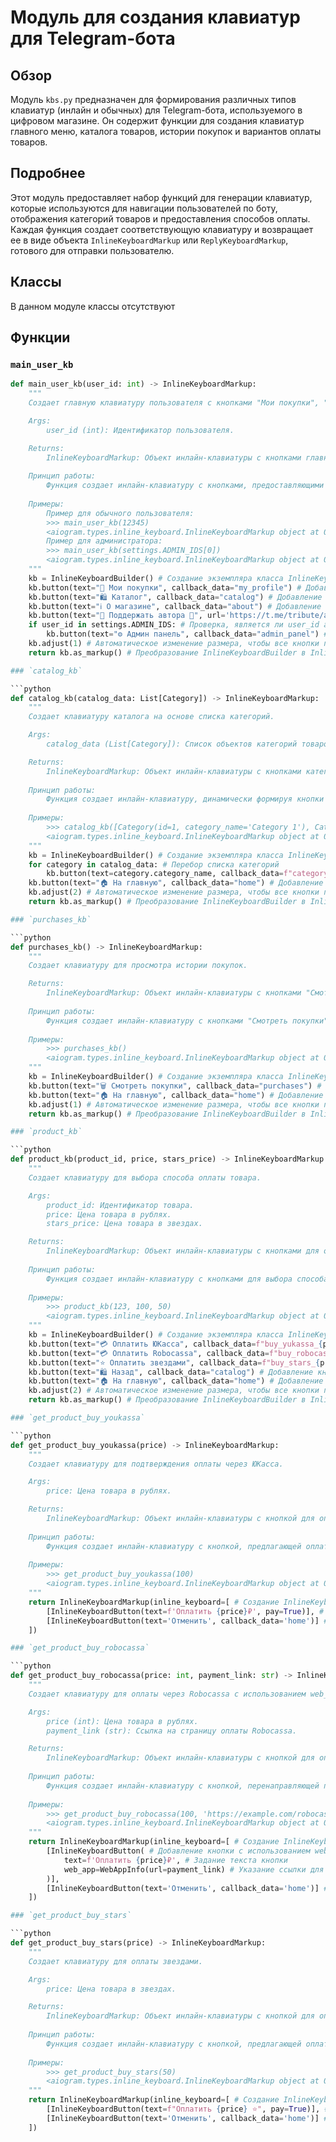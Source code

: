# Модуль для создания клавиатур для Telegram-бота
## Обзор

Модуль `kbs.py` предназначен для формирования различных типов клавиатур (инлайн и обычных) для Telegram-бота, используемого в цифровом магазине. Он содержит функции для создания клавиатур главного меню, каталога товаров, истории покупок и вариантов оплаты товаров.

## Подробнее

Этот модуль предоставляет набор функций для генерации клавиатур, которые используются для навигации пользователей по боту, отображения категорий товаров и предоставления способов оплаты. Каждая функция создает соответствующую клавиатуру и возвращает ее в виде объекта `InlineKeyboardMarkup` или `ReplyKeyboardMarkup`, готового для отправки пользователю.

## Классы
В данном модуле классы отсутствуют

## Функции

### `main_user_kb`

```python
def main_user_kb(user_id: int) -> InlineKeyboardMarkup:
    """
    Создает главную клавиатуру пользователя с кнопками "Мои покупки", "Каталог", "О магазине", "Поддержать автора" и "Админ панель" (если пользователь является администратором).

    Args:
        user_id (int): Идентификатор пользователя.

    Returns:
        InlineKeyboardMarkup: Объект инлайн-клавиатуры с кнопками главного меню.
    
    Принцип работы:
        Функция создает инлайн-клавиатуру с кнопками, предоставляющими пользователю доступ к основным разделам бота: "Мои покупки", "Каталог", "О магазине" и "Поддержать автора". Если идентификатор пользователя находится в списке администраторов, добавляется кнопка "Админ панель". Клавиатура настраивается на отображение кнопок в один столбец.
    
    Примеры:
        Пример для обычного пользователя:
        >>> main_user_kb(12345)
        <aiogram.types.inline_keyboard.InlineKeyboardMarkup object at 0x...>
        Пример для администратора:
        >>> main_user_kb(settings.ADMIN_IDS[0])
        <aiogram.types.inline_keyboard.InlineKeyboardMarkup object at 0x...>
    """
    kb = InlineKeyboardBuilder() # Cоздание экземпляра класса InlineKeyboardBuilder для создания инлайн-клавиатуры
    kb.button(text="👤 Мои покупки", callback_data="my_profile") # Добавление кнопки "Мои покупки" с callback_data "my_profile"
    kb.button(text="🛍 Каталог", callback_data="catalog") # Добавление кнопки "Каталог" с callback_data "catalog"
    kb.button(text="ℹ️ О магазине", callback_data="about") # Добавление кнопки "О магазине" с callback_data "about"
    kb.button(text="🌟 Поддержать автора 🌟", url='https://t.me/tribute/app?startapp=deLN') # Добавление кнопки "Поддержать автора" с URL
    if user_id in settings.ADMIN_IDS: # Проверка, является ли user_id администратором
        kb.button(text="⚙️ Админ панель", callback_data="admin_panel") # Добавление кнопки "Админ панель" с callback_data "admin_panel", если пользователь - администратор
    kb.adjust(1) # Автоматическое изменение размера, чтобы все кнопки помещались в один столбец
    return kb.as_markup() # Преобразование InlineKeyboardBuilder в InlineKeyboardMarkup

### `catalog_kb`

```python
def catalog_kb(catalog_data: List[Category]) -> InlineKeyboardMarkup:
    """
    Создает клавиатуру каталога на основе списка категорий.

    Args:
        catalog_data (List[Category]): Список объектов категорий товаров.

    Returns:
        InlineKeyboardMarkup: Объект инлайн-клавиатуры с кнопками категорий и кнопкой "На главную".
    
    Принцип работы:
        Функция создает инлайн-клавиатуру, динамически формируя кнопки для каждой категории товара в списке catalog_data. Для каждой категории создается кнопка с названием категории и callback_data, содержащим идентификатор категории. В конце добавляется кнопка "На главную". Клавиатура настраивается на отображение кнопок в два столбца.
    
    Примеры:
        >>> catalog_kb([Category(id=1, category_name='Category 1'), Category(id=2, category_name='Category 2')])
        <aiogram.types.inline_keyboard.InlineKeyboardMarkup object at 0x...>
    """
    kb = InlineKeyboardBuilder() # Создание экземпляра класса InlineKeyboardBuilder для создания инлайн-клавиатуры
    for category in catalog_data: # Перебор списка категорий
        kb.button(text=category.category_name, callback_data=f"category_{category.id}") # Добавление кнопки для каждой категории с callback_data, содержащим идентификатор категории
    kb.button(text="🏠 На главную", callback_data="home") # Добавление кнопки "На главную" с callback_data "home"
    kb.adjust(2) # Автоматическое изменение размера, чтобы все кнопки помещались в два столбца
    return kb.as_markup() # Преобразование InlineKeyboardBuilder в InlineKeyboardMarkup

### `purchases_kb`

```python
def purchases_kb() -> InlineKeyboardMarkup:
    """
    Создает клавиатуру для просмотра истории покупок.

    Returns:
        InlineKeyboardMarkup: Объект инлайн-клавиатуры с кнопками "Смотреть покупки" и "На главную".
    
    Принцип работы:
        Функция создает инлайн-клавиатуру с кнопками "Смотреть покупки" и "На главную", предоставляющими пользователю доступ к просмотру истории своих покупок и возврату в главное меню. Клавиатура настраивается на отображение кнопок в один столбец.
    
    Примеры:
        >>> purchases_kb()
        <aiogram.types.inline_keyboard.InlineKeyboardMarkup object at 0x...>
    """
    kb = InlineKeyboardBuilder() # Создание экземпляра класса InlineKeyboardBuilder для создания инлайн-клавиатуры
    kb.button(text="🗑 Смотреть покупки", callback_data="purchases") # Добавление кнопки "Смотреть покупки" с callback_data "purchases"
    kb.button(text="🏠 На главную", callback_data="home") # Добавление кнопки "На главную" с callback_data "home"
    kb.adjust(1) # Автоматическое изменение размера, чтобы все кнопки помещались в один столбец
    return kb.as_markup() # Преобразование InlineKeyboardBuilder в InlineKeyboardMarkup

### `product_kb`

```python
def product_kb(product_id, price, stars_price) -> InlineKeyboardMarkup:
    """
    Создает клавиатуру для выбора способа оплаты товара.

    Args:
        product_id: Идентификатор товара.
        price: Цена товара в рублях.
        stars_price: Цена товара в звездах.

    Returns:
        InlineKeyboardMarkup: Объект инлайн-клавиатуры с кнопками для оплаты через ЮКасса, Robocassa и звездами, а также кнопками "Назад" и "На главную".
    
    Принцип работы:
        Функция создает инлайн-клавиатуру с кнопками для выбора способа оплаты товара: "Оплатить ЮКасса", "Оплатить Robocassa" и "Оплатить звездами". Для каждой кнопки оплаты формируется callback_data, содержащий идентификатор товара и цену. Также добавляются кнопки "Назад" и "На главную" для навигации. Клавиатура настраивается на отображение кнопок в два столбца.
    
    Примеры:
        >>> product_kb(123, 100, 50)
        <aiogram.types.inline_keyboard.InlineKeyboardMarkup object at 0x...>
    """
    kb = InlineKeyboardBuilder() # Создание экземпляра класса InlineKeyboardBuilder для создания инлайн-клавиатуры
    kb.button(text="💳 Оплатить ЮКасса", callback_data=f"buy_yukassa_{product_id}_{price}") # Добавление кнопки "Оплатить ЮКасса" с callback_data, содержащим product_id и цену
    kb.button(text="💳 Оплатить Robocassa", callback_data=f"buy_robocassa_{product_id}_{price}") # Добавление кнопки "Оплатить Robocassa" с callback_data, содержащим product_id и цену
    kb.button(text="⭐ Оплатить звездами", callback_data=f"buy_stars_{product_id}_{stars_price}") # Добавление кнопки "Оплатить звездами" с callback_data, содержащим product_id и цену в звездах
    kb.button(text="🛍 Назад", callback_data="catalog") # Добавление кнопки "Назад" с callback_data "catalog"
    kb.button(text="🏠 На главную", callback_data="home") # Добавление кнопки "На главную" с callback_data "home"
    kb.adjust(2) # Автоматическое изменение размера, чтобы все кнопки помещались в два столбца
    return kb.as_markup() # Преобразование InlineKeyboardBuilder в InlineKeyboardMarkup

### `get_product_buy_youkassa`

```python
def get_product_buy_youkassa(price) -> InlineKeyboardMarkup:
    """
    Создает клавиатуру для подтверждения оплаты через ЮКасса.

    Args:
        price: Цена товара в рублях.

    Returns:
        InlineKeyboardMarkup: Объект инлайн-клавиатуры с кнопкой для оплаты и кнопкой "Отменить".
    
    Принцип работы:
        Функция создает инлайн-клавиатуру с кнопкой, предлагающей оплатить указанную цену через ЮКасса, и кнопкой "Отменить" для возврата в предыдущее меню.
    
    Примеры:
        >>> get_product_buy_youkassa(100)
        <aiogram.types.inline_keyboard.InlineKeyboardMarkup object at 0x...>
    """
    return InlineKeyboardMarkup(inline_keyboard=[ # Создание InlineKeyboardMarkup с заданным inline_keyboard
        [InlineKeyboardButton(text=f'Оплатить {price}₽', pay=True)], # Добавление кнопки "Оплатить {price}₽" с указанием, что это кнопка для оплаты
        [InlineKeyboardButton(text='Отменить', callback_data='home')] # Добавление кнопки "Отменить" с callback_data "home"
    ])

### `get_product_buy_robocassa`

```python
def get_product_buy_robocassa(price: int, payment_link: str) -> InlineKeyboardMarkup:
    """
    Создает клавиатуру для оплаты через Robocassa с использованием web_app.

    Args:
        price (int): Цена товара в рублях.
        payment_link (str): Ссылка на страницу оплаты Robocassa.

    Returns:
        InlineKeyboardMarkup: Объект инлайн-клавиатуры с кнопкой для оплаты через web_app и кнопкой "Отменить".
    
    Принцип работы:
        Функция создает инлайн-клавиатуру с кнопкой, перенаправляющей пользователя на страницу оплаты Robocassa через web_app, и кнопкой "Отменить" для возврата в предыдущее меню.
    
    Примеры:
        >>> get_product_buy_robocassa(100, 'https://example.com/robocassa')
        <aiogram.types.inline_keyboard.InlineKeyboardMarkup object at 0x...>
    """
    return InlineKeyboardMarkup(inline_keyboard=[ # Создание InlineKeyboardMarkup с заданным inline_keyboard
        [InlineKeyboardButton( # Добавление кнопки с использованием web_app
            text=f'Оплатить {price}₽', # Задание текста кнопки
            web_app=WebAppInfo(url=payment_link) # Указание ссылки для web_app
        )],
        [InlineKeyboardButton(text='Отменить', callback_data='home')] # Добавление кнопки "Отменить" с callback_data "home"
    ])

### `get_product_buy_stars`

```python
def get_product_buy_stars(price) -> InlineKeyboardMarkup:
    """
    Создает клавиатуру для оплаты звездами.

    Args:
        price: Цена товара в звездах.

    Returns:
        InlineKeyboardMarkup: Объект инлайн-клавиатуры с кнопкой для оплаты звездами и кнопкой "Отменить".
    
    Принцип работы:
        Функция создает инлайн-клавиатуру с кнопкой, предлагающей оплатить указанную цену в звездах, и кнопкой "Отменить" для возврата в предыдущее меню.
    
    Примеры:
        >>> get_product_buy_stars(50)
        <aiogram.types.inline_keyboard.InlineKeyboardMarkup object at 0x...>
    """
    return InlineKeyboardMarkup(inline_keyboard=[ # Создание InlineKeyboardMarkup с заданным inline_keyboard
        [InlineKeyboardButton(text=f"Оплатить {price} ⭐", pay=True)], # Добавление кнопки "Оплатить {price} ⭐" с указанием, что это кнопка для оплаты
        [InlineKeyboardButton(text='Отменить', callback_data='home')] # Добавление кнопки "Отменить" с callback_data "home"
    ])
